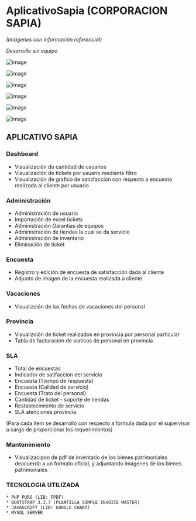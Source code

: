 # AplicativoSapia (CORPORACION SAPIA)

_(Imágenes con información referencial)_

_Desarrollo sin equipo_


![image](https://user-images.githubusercontent.com/14944400/116323771-58119100-a784-11eb-8c29-dd83cb2a1dfb.png)

![image](https://user-images.githubusercontent.com/14944400/116323797-62338f80-a784-11eb-93d5-e23ec860b308.png)

![image](https://user-images.githubusercontent.com/14944400/116323811-6790da00-a784-11eb-892f-deda59519612.png)

![image](https://user-images.githubusercontent.com/14944400/116324100-146b5700-a785-11eb-9e7f-4d81a8ff7b1f.png)

![image](https://user-images.githubusercontent.com/14944400/116324279-7a57de80-a785-11eb-8458-d33d8bac6f4c.png)

![image](https://user-images.githubusercontent.com/14944400/116324685-2ac5e280-a786-11eb-9907-e2e1551f727b.png)



## APLICATIVO SAPIA

### Dashboard

* Visualización de cantidad de usuarios
* Visualización de tickets por usuario mediante filtro
* Visualización de grafico de satisfacción con respecto a encuesta realizada al cliente por usuario

### Administración

* Administración de usuario
* Importación de excel tickets
* Administración Garantias de equipos
* Administración de tiendas la cual se da servicio
* Administración de inventario
* Eliminación de ticket

### Encuesta

* Registro y edición de encuesta de satisfacción dada al cliente
* Adjunto de imagen de la encuesta realizada a cliente

### Vacaciones

* Visualizción de las fechas de vacaciones del personal

### Provincia

* Visualizción de ticket realizados en provincia por personal particular
* Tabla de facturación de viaticos de personal en provincia

### SLA

* Total de encuestas
* Indicador de satifaccion del servicio
* Encuesta (Tiempo de respuesta)
* Encuesta (Calidad de servicio)
* Encuesta (Trato del personal)
* Cantidad de ticket - soporte de tiendas
* Restablecimiento de servicio
* SLA atenciones provincia

(Para cada item se desarrolló con respecto a formula dada por el supervisor a cargo de proporcionar los requerimientos)

### Mantenimiento

* Visualizacipon de pdf de inventario de los bienes patrimoniales deacuerdo a un formato oficial, y adjuntando imagenes de los bienes patrimoniales

### TECNOLOGIA UTILIZADA

```
* PHP PURO (LIB: FPDF)
* BOOTSTRAP 3.3.7 (PLANTILLA SIMPLE INVOICE MASTER)
* JAVASCRIPT (LIB: GOOGLE CHART)
* MYSQL SERVER
```
